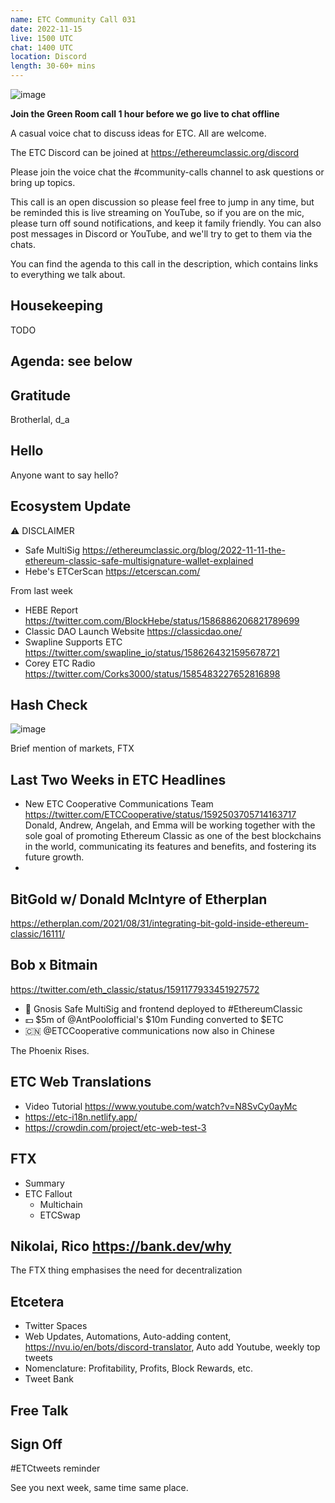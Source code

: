 ```yaml
---
name: ETC Community Call 031
date: 2022-11-15
live: 1500 UTC
chat: 1400 UTC
location: Discord
length: 30-60+ mins
---
```


![image](https://user-images.githubusercontent.com/1696942/201530671-53dd1d28-15a4-4d46-8d47-cda6deb37ddb.png)

**Join the Green Room call 1 hour before we go live to chat offline**

A casual voice chat to discuss ideas for ETC. All are welcome.

The ETC Discord can be joined at https://ethereumclassic.org/discord

Please join the voice chat the #community-calls channel to ask questions or bring up topics.

This call is an open discussion so please feel free to jump in any time, but be reminded this is live streaming on YouTube, so if you are on the mic, please turn off sound notifications, and keep it family friendly. You can also post messages in Discord or YouTube, and we'll try to get to them via the chats.

You can find the agenda to this call in the description, which contains links to everything we talk about.

## Housekeeping

TODO

## Agenda: see below

## Gratitude

Brotherlal, d_a

## Hello

Anyone want to say hello?

## Ecosystem Update

⚠️ DISCLAIMER

- Safe MultiSig https://ethereumclassic.org/blog/2022-11-11-the-ethereum-classic-safe-multisignature-wallet-explained
- Hebe's ETCerScan https://etcerscan.com/

From last week

- HEBE Report https://twitter.com.com/BlockHebe/status/1586886206821789699
- Classic DAO Launch Website https://classicdao.one/
- Swapline Supports ETC https://twitter.com/swapline_io/status/1586264321595678721
- Corey ETC Radio https://twitter.com/Corks3000/status/1585483227652816898

## Hash Check

![image](https://user-images.githubusercontent.com/1696942/201929704-31def606-85ee-4af2-89a9-22ff23216f2b.png)

Brief mention of markets, FTX

## Last Two Weeks in ETC Headlines

-  New ETC Cooperative Communications Team https://twitter.com/ETCCooperative/status/1592503705714163717 Donald, Andrew, Angelah, and Emma will be working together with the sole goal of promoting Ethereum Classic as one of the best blockchains in the world, communicating its features and benefits, and fostering its future growth.
-  

## BitGold w/ Donald McIntyre of Etherplan

https://etherplan.com/2021/08/31/integrating-bit-gold-inside-ethereum-classic/16111/


## Bob x Bitmain

https://twitter.com/eth_classic/status/1591177933451927572

- 🔐 Gnosis Safe MultiSig and frontend deployed to #EthereumClassic
- 💵 $5m of @AntPoolofficial's $10m Funding converted to $ETC
- 🇨🇳 @ETCCooperative communications now also in Chinese

The Phoenix Rises.

## ETC Web Translations

- Video Tutorial https://www.youtube.com/watch?v=N8SvCy0ayMc
- https://etc-i18n.netlify.app/
- https://crowdin.com/project/etc-web-test-3


## FTX

- Summary
- ETC Fallout
  - Multichain
  - ETCSwap

## Nikolai, Rico https://bank.dev/why

The FTX thing emphasises the need for decentralization

## Etcetera

- Twitter Spaces
- Web Updates, Automations, Auto-adding content, https://nvu.io/en/bots/discord-translator, Auto add Youtube, weekly top tweets
- Nomenclature: Profitability, Profits, Block Rewards, etc.
- Tweet Bank

## Free Talk

## Sign Off

#ETCtweets reminder

See you next week, same time same place.
